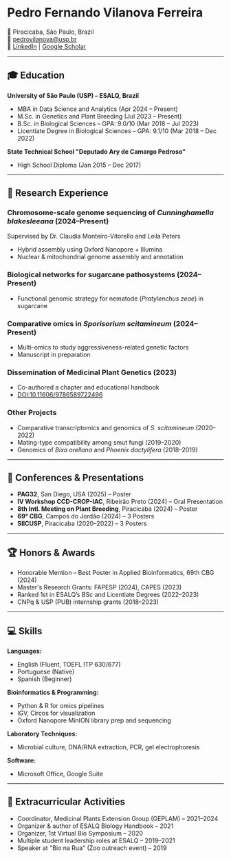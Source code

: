# Pedro Fernando Vilanova Ferreira

📍 Piracicaba, São Paulo, Brazil  
📧 [pedrovilanova@usp.br](mailto:pedrovilanova@usp.br)  
🔗 [LinkedIn](http://www.linkedin.com/in/pedrofvilanova) | [Google Scholar](https://scholar.google.com.br/citations?hl=pt-BR&user=V0BBABAAAAAJ)  

---

## 🎓 Education

**University of São Paulo (USP) – ESALQ, Brazil**  
- MBA in Data Science and Analytics (Apr 2024 – Present)  
- M.Sc. in Genetics and Plant Breeding (Jul 2023 – Present)  
- B.Sc. in Biological Sciences – GPA: 9.0/10 (Mar 2018 – Jul 2023)  
- Licentiate Degree in Biological Sciences – GPA: 9.1/10 (Mar 2018 – Dec 2022)

**State Technical School "Deputado Ary de Camargo Pedroso"**  
- High School Diploma (Jan 2015 – Dec 2017)

---

## 🧬 Research Experience

### Chromosome-scale genome sequencing of *Cunninghamella blakesleeana* (2024–Present)
Supervised by Dr. Claudia Monteiro-Vitorello and Leila Peters  
- Hybrid assembly using Oxford Nanopore + Illumina  
- Nuclear & mitochondrial genome assembly and annotation  

### Biological networks for sugarcane pathosystems (2024–Present)  
- Functional genomic strategy for nematode (*Pratylenchus zeae*) in sugarcane  

### Comparative omics in *Sporisorium scitamineum* (2024–Present)  
- Multi-omics to study aggressiveness-related genetic factors  
- Manuscript in preparation  

### Dissemination of Medicinal Plant Genetics (2023)  
- Co-authored a chapter and educational handbook  
- [DOI:10.11606/9786589722496](https://doi.org/10.11606/9786589722496)

### Other Projects  
- Comparative transcriptomics and genomics of *S. scitamineum* (2020–2022)  
- Mating-type compatibility among smut fungi (2019–2020)  
- Genomics of *Bixa orellana* and *Phoenix dactylifera* (2018–2019)

---

## 🎤 Conferences & Presentations

- **PAG32**, San Diego, USA (2025) – Poster  
- **IV Workshop CCD-CROP-IAC**, Ribeirão Preto (2024) – Oral Presentation  
- **8th Intl. Meeting on Plant Breeding**, Piracicaba (2024) – Poster  
- **69° CBG**, Campos do Jordão (2024) – 3 Posters  
- **SIICUSP**, Piracicaba (2020–2022) – 3 Posters  

---

## 🏆 Honors & Awards

- Honorable Mention – Best Poster in Applied Bioinformatics, 69th CBG (2024)  
- Master's Research Grants: FAPESP (2024), CAPES (2023)  
- Ranked 1st in ESALQ’s BSc and Licentiate Degrees (2022–2023)  
- CNPq & USP (PUB) internship grants (2018–2023)  

---

## 💻 Skills

**Languages:**  
- English (Fluent, TOEFL ITP 630/677)  
- Portuguese (Native)  
- Spanish (Beginner)

**Bioinformatics & Programming:**  
- Python & R for omics pipelines  
- IGV, Circos for visualization  
- Oxford Nanopore MinION library prep and sequencing  

**Laboratory Techniques:**  
- Microbial culture, DNA/RNA extraction, PCR, gel electrophoresis  

**Software:**  
- Microsoft Office, Google Suite  

---

## 🌱 Extracurricular Activities

- Coordinator, Medicinal Plants Extension Group (GEPLAM) – 2021–2024  
- Organizer & author of ESALQ Biology Handbook – 2021  
- Organizer, 1st Virtual Bio Symposium – 2020  
- Multiple student leadership roles at ESALQ – 2019–2021  
- Speaker at "Bio na Rua" (Zoo outreach event) – 2019  
